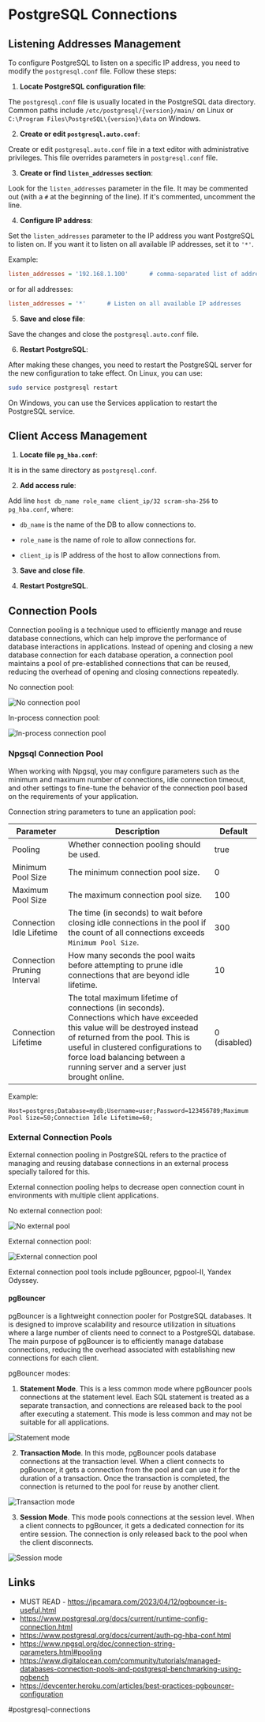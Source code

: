 # PostgreSQL Connections

## Listening Addresses Management

To configure PostgreSQL to listen on a specific IP address, you need to modify the `postgresql.conf` file. Follow these steps:

1. __Locate PostgreSQL configuration file__:

The `postgresql.conf` file is usually located in the PostgreSQL data directory. Common paths include `/etc/postgresql/{version}/main/` on Linux or `C:\Program Files\PostgreSQL\{version}\data` on Windows.

2. __Create or edit `postgresql.auto.conf`__:

Create or edit `postgresql.auto.conf` file in a text editor with administrative privileges. This file overrides parameters in `postgresql.conf` file.

3. __Create or find `listen_addresses` section__:

Look for the `listen_addresses` parameter in the file. It may be commented out (with a `#` at the beginning of the line). If it's commented, uncomment the line.

4. __Configure IP address__:

Set the `listen_addresses` parameter to the IP address you want PostgreSQL to listen on. If you want it to listen on all available IP addresses, set it to `'*'`.

Example:

```ini
listen_addresses = '192.168.1.100'      # comma-separated list of addresses
```

or for all addresses:

```ini
listen_addresses = '*'      # Listen on all available IP addresses
```

5. __Save and close file__:

Save the changes and close the `postgresql.auto.conf` file.

6. __Restart PostgreSQL__:

After making these changes, you need to restart the PostgreSQL server for the new configuration to take effect.
On Linux, you can use:

```sh
sudo service postgresql restart
```

On Windows, you can use the Services application to restart the PostgreSQL service.

## Client Access Management

1. __Locate file `pg_hba.conf`__:

It is in the same directory as `postgresql.conf`.

2. __Add access rule__:

Add line `host db_name role_name client_ip/32 scram-sha-256` to `pg_hba.conf`, where:

* `db_name` is the name of the DB to allow connections to.

* `role_name` is the name of role to allow connections for.

* `client_ip` is IP address of the host to allow connections from.

3. __Save and close file__.

4. __Restart PostgreSQL__.

## Connection Pools

Connection pooling is a technique used to efficiently manage and reuse database connections, which can help improve the performance of database interactions in applications. Instead of opening and closing a new database connection for each database operation, a connection pool maintains a pool of pre-established connections that can be reused, reducing the overhead of opening and closing connections repeatedly.

No connection pool:

![No connection pool](_images/no-connection-pool.png)

In-process connection pool:

![In-process connection pool](_images/in-process-application-pool.png)

### Npgsql Connection Pool

When working with Npgsql, you may configure parameters such as the minimum and maximum number of connections, idle connection timeout, and other settings to fine-tune the behavior of the connection pool based on the requirements of your application.

Connection string parameters to tune an application pool:

Parameter                   | Description                                | Default
----------------------------|--------------------------------------------|--------
Pooling                     | Whether connection pooling should be used. | true
Minimum Pool Size           | The minimum connection pool size.          | 0
Maximum Pool Size           | The maximum connection pool size.          | 100
Connection Idle Lifetime    | The time (in seconds) to wait before closing idle connections in the pool if the count of all connections exceeds `Minimum Pool Size`. | 300
Connection Pruning Interval | How many seconds the pool waits before attempting to prune idle connections that are beyond idle lifetime. | 10
Connection Lifetime         | The total maximum lifetime of connections (in seconds). Connections which have exceeded this value will be destroyed instead of returned from the pool. This is useful in clustered configurations to force load balancing between a running server and a server just brought online. | 0 (disabled)

Example:

```
Host=postgres;Database=mydb;Username=user;Password=123456789;Maximum Pool Size=50;Connection Idle Lifetime=60;
```

### External Connection Pools

External connection pooling in PostgreSQL refers to the practice of managing and reusing database connections in an external process specially tailored for this.

External connection pooling helps to decrease open connection count in environments with multiple client applications.

No external connection pool:

![No external pool](_images/no-external-pool.png)

External connection pool:

![External connection pool](_images/external-pool.png)

External connection pool tools include pgBouncer, pgpool-II, Yandex Odyssey.

#### pgBouncer

pgBouncer is a lightweight connection pooler for PostgreSQL databases. It is designed to improve scalability and resource utilization in situations where a large number of clients need to connect to a PostgreSQL database. The main purpose of pgBouncer is to efficiently manage database connections, reducing the overhead associated with establishing new connections for each client.

pgBouncer modes:

1. __Statement Mode__. This is a less common mode where pgBouncer pools connections at the statement level. Each SQL statement is treated as a separate transaction, and connections are released back to the pool after executing a statement. This mode is less common and may not be suitable for all applications.

![Statement mode](_images/statement-mode.png)

2. __Transaction Mode__. In this mode, pgBouncer pools database connections at the transaction level. When a client connects to pgBouncer, it gets a connection from the pool and can use it for the duration of a transaction. Once the transaction is completed, the connection is returned to the pool for reuse by another client.

![Transaction mode](_images/transaction-mode.png)

3. __Session Mode__. This mode pools connections at the session level. When a client connects to pgBouncer, it gets a dedicated connection for its entire session. The connection is only released back to the pool when the client disconnects.

![Session mode](_images/session-mode.png)

## Links

* MUST READ - https://jpcamara.com/2023/04/12/pgbouncer-is-useful.html
* https://www.postgresql.org/docs/current/runtime-config-connection.html
* https://www.postgresql.org/docs/current/auth-pg-hba-conf.html
* https://www.npgsql.org/doc/connection-string-parameters.html#pooling
* https://www.digitalocean.com/community/tutorials/managed-databases-connection-pools-and-postgresql-benchmarking-using-pgbench
* https://devcenter.heroku.com/articles/best-practices-pgbouncer-configuration

#postgresql-connections

